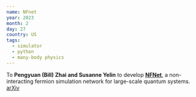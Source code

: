 ```yaml
---
name: NFnet
year: 2023
month: 2
day: 27
country: US
tags:
  - simulator
  - python
  - many-body physics
---
```

To **Pengyuan (Bill) Zhai and Susanne Yelin** to develop **[NFNet](https://github.com/BILLYZZ/NFNet)**, a non-interacting fermion simulation network for large-scale quantum systems. [arXiv](https://arxiv.org/abs/2212.05779)

